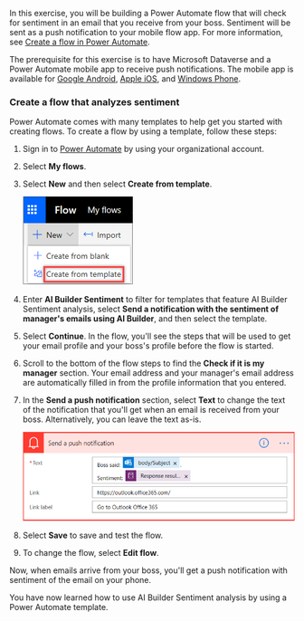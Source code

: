In this exercise, you will be building a Power Automate flow that will check for sentiment in an email that you receive from your boss. Sentiment will be sent as a push notification to your mobile flow app. For more information, see [Create a flow in Power Automate](/power-automate/get-started-logic-flow/?azure-portal=true).

The prerequisite for this exercise is to have Microsoft Dataverse and a Power Automate mobile app to receive push notifications. The mobile app is available for [Google Android](https://play.google.com/store/apps/details?id=com.microsoft.flow), [Apple iOS](https://itunes.apple.com/app/apple-store/id1094928825), and [Windows Phone](https://www.microsoft.com/p/microsoft-flow/9nkn0p5l9n84).

### Create a flow that analyzes sentiment

Power Automate comes with many templates to help get you started with creating flows. To create a flow by using a template, follow these steps:

1. Sign in to [Power Automate](https://ms.flow.microsoft.com/) by using your organizational account.
2. Select **My flows**.
3. Select **New** and then select **Create from template**.

    ![Screenshot of New menu dropped down and the Create from template option is highlighted.](../media/image1.png)

4. Enter **AI Builder Sentiment** to filter for templates that feature AI Builder Sentiment analysis, select **Send a notification with the sentiment of manager's emails using AI Builder**, and then select the template.
5. Select **Continue**. In the flow, you'll see the steps that will be used to get your email profile and your boss's profile before the flow is started.
6. Scroll to the bottom of the flow steps to find the **Check if it is my manager** section. Your email address and your manager's email address are automatically filled in from the profile information that you entered.
7. In the **Send a push notification** section, select **Text** to change the text of the notification that you'll get when an email is received from your boss. Alternatively, you can leave the text as-is.

    ![Screenshot of the Send a push notification section with the text set to Boss said: body/Subject. Sentiment: Response results.](../media/image2.png)

8. Select **Save** to save and test the flow.
9. To change the flow, select **Edit flow**.

Now, when emails arrive from your boss, you'll get a push notification with sentiment of the email on your phone.

You have now learned how to use AI Builder Sentiment analysis by using a Power Automate template.
